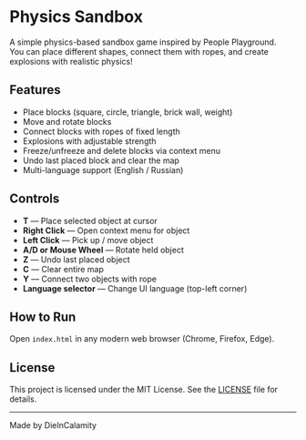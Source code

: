 # Physics Sandbox

A simple physics-based sandbox game inspired by People Playground.  
You can place different shapes, connect them with ropes, and create explosions with realistic physics!

## Features

- Place blocks (square, circle, triangle, brick wall, weight)
- Move and rotate blocks
- Connect blocks with ropes of fixed length
- Explosions with adjustable strength
- Freeze/unfreeze and delete blocks via context menu
- Undo last placed block and clear the map
- Multi-language support (English / Russian)

## Controls

- **T** — Place selected object at cursor  
- **Right Click** — Open context menu for object  
- **Left Click** — Pick up / move object  
- **A/D or Mouse Wheel** — Rotate held object  
- **Z** — Undo last placed object  
- **C** — Clear entire map  
- **Y** — Connect two objects with rope  
- **Language selector** — Change UI language (top-left corner)  

## How to Run

Open `index.html` in any modern web browser (Chrome, Firefox, Edge).

## License

This project is licensed under the MIT License. See the [LICENSE](LICENSE) file for details.

---

Made by DieInCalamity
